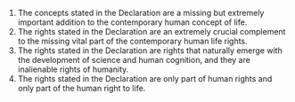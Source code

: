 1. The concepts stated in the Declaration are a missing but extremely important addition to the contemporary human concept of life.
2. The rights stated in the Declaration are an extremely crucial complement to the missing vital part of the contemporary human life rights.
3. The rights stated in the Declaration are rights that naturally emerge with the development of science and human cognition, and they are inalienable rights of humanity.
4. The rights stated in the Declaration are only part of human rights and only part of the human right to life.